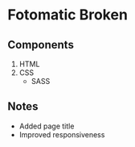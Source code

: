 # Fotomatic Broken

## Components

1. HTML
2. CSS
   - SASS

## Notes

- Added page title
- Improved responsiveness
